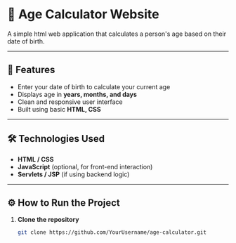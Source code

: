 # 🧮 Age Calculator Website

A simple html web application that calculates a person's age based on their date of birth.

---

## 🚀 Features
- Enter your date of birth to calculate your current age
- Displays age in **years, months, and days**
- Clean and responsive user interface
- Built using basic **HTML, CSS**

---

## 🛠️ Technologies Used
- **HTML / CSS**
- **JavaScript** (optional, for front-end interaction)
- **Servlets / JSP** (if using backend logic)

---

## ⚙️ How to Run the Project
1. **Clone the repository**
   ```bash
   git clone https://github.com/YourUsername/age-calculator.git
